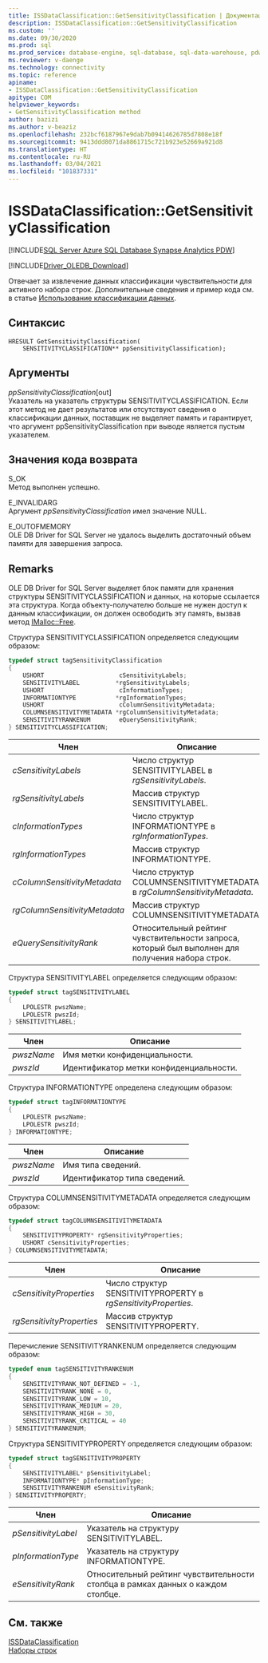 ```yaml
---
title: ISSDataClassification::GetSensitivityClassification | Документация Майкрософт
description: ISSDataClassification::GetSensitivityClassification
ms.custom: ''
ms.date: 09/30/2020
ms.prod: sql
ms.prod_service: database-engine, sql-database, sql-data-warehouse, pdw
ms.reviewer: v-daenge
ms.technology: connectivity
ms.topic: reference
apiname:
- ISSDataClassification::GetSensitivityClassification
apitype: COM
helpviewer_keywords:
- GetSensitivityClassification method
author: bazizi
ms.author: v-beaziz
ms.openlocfilehash: 232bcf6187967e9dab7b09414626785d7808e18f
ms.sourcegitcommit: 9413ddd8071da8861715c721b923e52669a921d8
ms.translationtype: HT
ms.contentlocale: ru-RU
ms.lasthandoff: 03/04/2021
ms.locfileid: "101837331"
---
```

# <a name="issdataclassificationgetsensitivityclassification"></a>ISSDataClassification::GetSensitivityClassification
[!INCLUDE[SQL Server Azure SQL Database Synapse Analytics PDW](../../../includes/applies-to-version/sql-asdb-asa.md)]

[!INCLUDE[Driver_OLEDB_Download](../../../includes/driver_oledb_download.md)]

  Отвечает за извлечение данных классификации чувствительности для активного набора строк. Дополнительные сведения и пример кода см. в статье [Использование классификации данных](../features/using-data-classification.md).  
  
## <a name="syntax"></a>Синтаксис  
  
```  
HRESULT GetSensitivityClassification(
    SENSITIVITYCLASSIFICATION** ppSensitivityClassification);
```  
  
## <a name="arguments"></a>Аргументы  
  *ppSensitivityClassification*[out]  
 Указатель на указатель структуры SENSITIVITYCLASSIFICATION. Если этот метод не дает результатов или отсутствуют сведения о классификации данных, поставщик не выделяет память и гарантирует, что аргумент ppSensitivityClassification при выводе является пустым указателем.  
  
## <a name="return-code-values"></a>Значения кода возврата  
 S_OK  
 Метод выполнен успешно.    
  
 E_INVALIDARG  
 Аргумент *ppSensitivityClassification* имел значение NULL.  
  
 E_OUTOFMEMORY  
 OLE DB Driver for SQL Server не удалось выделить достаточный объем памяти для завершения запроса.  

  
## <a name="remarks"></a>Remarks  
OLE DB Driver for SQL Server выделяет блок памяти для хранения структуры SENSITIVITYCLASSIFICATION и данных, на которые ссылается эта структура. Когда объекту-получателю больше не нужен доступ к данным классификации, он должен освободить эту память, вызвав метод [IMalloc::Free](/windows/win32/api/objidl/nf-objidl-imalloc-free).  
  
 Структура SENSITIVITYCLASSIFICATION определяется следующим образом:
  
```cpp
typedef struct tagSensitivityClassification
{
    USHORT                     cSensitivityLabels;
    SENSITIVITYLABEL          *rgSensitivityLabels;
    USHORT                     cInformationTypes;
    INFORMATIONTYPE           *rgInformationTypes;
    USHORT                     cColumnSensitivityMetadata;
    COLUMNSENSITIVITYMETADATA *rgColumnSensitivityMetadata;
    SENSITIVITYRANKENUM        eQuerySensitivityRank;
} SENSITIVITYCLASSIFICATION;
```  

|Член|Описание|  
|------------|-----------------|  
|*cSensitivityLabels*|Число структур SENSITIVITYLABEL в *rgSensitivityLabels*.|  
|*rgSensitivityLabels*|Массив структур SENSITIVITYLABEL.|  
|*cInformationTypes*|Число структур INFORMATIONTYPE в *rgInformationTypes*.|  
|*rgInformationTypes*|Массив структур INFORMATIONTYPE.|  
|*cColumnSensitivityMetadata*|Число структур COLUMNSENSITIVITYMETADATA в *rgColumnSensitivityMetadata*.|  
|*rgColumnSensitivityMetadata*|Массив структур COLUMNSENSITIVITYMETADATA.|  
|*eQuerySensitivityRank*|Относительный рейтинг чувствительности запроса, который был выполнен для получения набора строк.|  

Структура SENSITIVITYLABEL определяется следующим образом:
```cpp
typedef struct tagSENSITIVITYLABEL
{
    LPOLESTR pwszName;
    LPOLESTR pwszId;
} SENSITIVITYLABEL;
```

|Член|Описание|  
|------------|-----------------|  
|*pwszName*|Имя метки конфиденциальности.|  
|*pwszId*|Идентификатор метки конфиденциальности.|  

Структура INFORMATIONTYPE определена следующим образом:
```cpp
typedef struct tagINFORMATIONTYPE
{
    LPOLESTR pwszName;
    LPOLESTR pwszId;
} INFORMATIONTYPE;
```

|Член|Описание|  
|------------|-----------------|  
|*pwszName*|Имя типа сведений.|  
|*pwszId*|Идентификатор типа сведений.|  

Структура COLUMNSENSITIVITYMETADATA определяется следующим образом:
```cpp
typedef struct tagCOLUMNSENSITIVITYMETADATA
{
    SENSITIVITYPROPERTY* rgSensitivityProperties;
    USHORT cSensitivityProperties;
} COLUMNSENSITIVITYMETADATA;
```

|Член|Описание|  
|------------|-----------------|  
|*cSensitivityProperties*|Число структур SENSITIVITYPROPERTY в *rgSensitivityProperties*.|  
|*rgSensitivityProperties*|Массив структур SENSITIVITYPROPERTY.|  

Перечисление SENSITIVITYRANKENUM определяется следующим образом:
```cpp
typedef enum tagSENSITIVITYRANKENUM
{
    SENSITIVITYRANK_NOT_DEFINED = -1,
    SENSITIVITYRANK_NONE = 0,
    SENSITIVITYRANK_LOW = 10,
    SENSITIVITYRANK_MEDIUM = 20,
    SENSITIVITYRANK_HIGH = 30,
    SENSITIVITYRANK_CRITICAL = 40
} SENSITIVITYRANKENUM;
```

Структура SENSITIVITYPROPERTY определяется следующим образом:
```cpp
typedef struct tagSENSITIVITYPROPERTY
{
    SENSITIVITYLABEL* pSensitivityLabel;
    INFORMATIONTYPE* pInformationType;
    SENSITIVITYRANKENUM eSensitivityRank;
} SENSITIVITYPROPERTY;
```

|Член|Описание|  
|------------|-----------------|  
|*pSensitivityLabel*|Указатель на структуру SENSITIVITYLABEL.|  
|*pInformationType*|Указатель на структуру INFORMATIONTYPE.|  
|*eSensitivityRank*|Относительный рейтинг чувствительности столбца в рамках данных о каждом столбце.|  

## <a name="see-also"></a>См. также  
 [ISSDataClassification](../../oledb/ole-db-interfaces/issdataclassification-ole-db.md)  
 [Наборы строк](../ole-db-rowsets/rowsets.md)  
